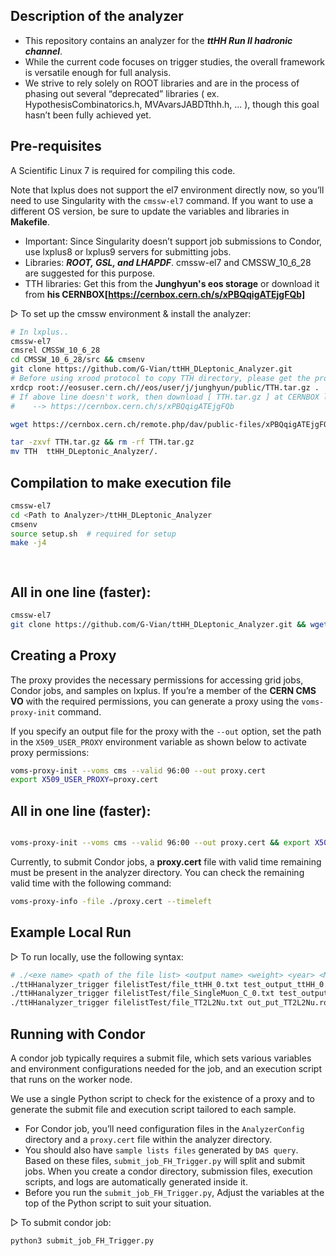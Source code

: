 ## Description of the analyzer
- This repository contains an analyzer for the ***ttHH Run II hadronic channel***. 
- While the current code focuses on trigger studies, the overall framework is versatile enough for full analysis. 
- We strive to rely solely on ROOT libraries and are in the process of phasing out several “deprecated” libraries ( ex. HypothesisCombinatorics.h, MVAvarsJABDTthh.h, ... ), though this goal hasn’t been fully achieved yet.

## Pre-requisites
A Scientific Linux 7 is required for compiling this code. 

Note that lxplus does not support the el7 environment directly now, so you’ll need to use Singularity with the ```cmssw-el7``` command. If you want to use a different OS version, be sure to update the variables and libraries in **Makefile**.
- Important: Since Singularity doesn’t support job submissions to Condor, use lxplus8 or lxplus9 servers for submitting jobs.
- Libraries: ***ROOT, GSL, and LHAPDF***. cmssw-el7 and CMSSW_10_6_28 are suggested for this purpose.
- TTH libraries: Get this from the **Junghyun's eos storage** or download it from **his CERNBOX[https://cernbox.cern.ch/s/xPBQqigATEjgFQb]**


&#9655;	To set up the cmssw environment & install the analyzer:
```bash
# In lxplus..
cmssw-el7
cmsrel CMSSW_10_6_28
cd CMSSW_10_6_28/src && cmsenv
git clone https://github.com/G-Vian/ttHH_DLeptonic_Analyzer.git
# Before using xrood protocol to copy TTH directory, please get the proxy first
xrdcp root://eosuser.cern.ch//eos/user/j/junghyun/public/TTH.tar.gz .
# If above line doesn't work, then download [ TTH.tar.gz ] at CERNBOX link:
#    --> https://cernbox.cern.ch/s/xPBQqigATEjgFQb

wget https://cernbox.cern.ch/remote.php/dav/public-files/xPBQqigATEjgFQb/TTH.tar.gz

tar -zxvf TTH.tar.gz && rm -rf TTH.tar.gz
mv TTH  ttHH_DLeptonic_Analyzer/.
```

## Compilation to make execution file
```bash
cmssw-el7
cd <Path to Analyzer>/ttHH_DLeptonic_Analyzer
cmsenv
source setup.sh  # required for setup
make -j4

 

```
## All in one line (faster):
```bash
cmssw-el7
git clone https://github.com/G-Vian/ttHH_DLeptonic_Analyzer.git && wget https://cernbox.cern.ch/remote.php/dav/public-files/xPBQqigATEjgFQb/TTH.tar.gz && tar -zxvf TTH.tar.gz && rm -rf TTH.tar.gz && mv TTH  ttHH_DLeptonic_Analyzer/. && cd ttHH_DLeptonic_Analyzer && cmsenv && source setup.sh  && make -j4 
```


## Creating a Proxy
The proxy provides the necessary permissions for accessing grid jobs, Condor jobs, and samples on lxplus. If you’re a member of the **CERN CMS VO** with the required permissions, you can generate a proxy using the ```voms-proxy-init``` command.

If you specify an output file for the proxy with the ```--out``` option, set the path in the ```X509_USER_PROXY``` environment variable as shown below to activate proxy permissions:
```bash
voms-proxy-init --voms cms --valid 96:00 --out proxy.cert
export X509_USER_PROXY=proxy.cert
```
## All in one line (faster):
```bash

voms-proxy-init --voms cms --valid 96:00 --out proxy.cert && export X509_USER_PROXY=proxy.cert

```
Currently, to submit Condor jobs, a **proxy.cert** file with valid time remaining must be present in the analyzer directory. You can check the remaining valid time with the following command:
```bash
voms-proxy-info -file ./proxy.cert --timeleft
```

## Example Local Run
&#9655; To run locally, use the following syntax:
```bash
# ./<exe name> <path of the file list> <output name> <weight> <year> <MC or Data> <run name - just name it you want>
./ttHHanalyzer_trigger filelistTest/file_ttHH_0.txt test_output_ttHH_0.root 0.0000157 2017 MC ttHH_MC_Test
./ttHHanalyzer_trigger filelistTest/file_SingleMuon_C_0.txt test_output_JetHT_C_0.root 1.0 2017 Data JetHT_C_Data_Test
./ttHHanalyzer_trigger filelistTest/file_TT2L2Nu.txt out_put_TT2L2Nu.root  29.3022405372 2021 MC TT2L2Nu_MC_2021
```

## Running with Condor
A condor job typically requires a submit file, which sets various variables and environment configurations needed for the job, and an execution script that runs on the worker node. 

We use a single Python script to check for the existence of a proxy and to generate the submit file and execution script tailored to each sample.

- For Condor job, you’ll need configuration files in the ```AnalyzerConfig``` directory and a ```proxy.cert``` file within the analyzer directory. 
- You should also have ```sample lists files``` generated by ```DAS query```.
Based on these files, ```submit_job_FH_Trigger.py``` will split and submit jobs. When you create a condor directory, submission files, execution scripts, and logs are automatically generated inside it.
- Before you run the ```submit_job_FH_Trigger.py```, Adjust the variables at the top of the Python script to suit your situation.

&#9655; To submit condor job:
```bash
python3 submit_job_FH_Trigger.py
```


